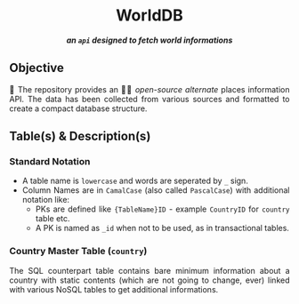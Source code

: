 <div align = "center">

# WorldDB

**_an `api` designed to fetch world informations_**

</div>

<div align = "justify">

## Objective

🧾 The repository provides an 🎉✨ *open-source alternate* places information API. The data has been collected from various sources and formatted to create a compact database structure.

## Table(s) & Description(s)

### Standard Notation

* A table name is `lowercase` and words are seperated by `_` sign.
* Column Names are in `CamalCase` (also called `PascalCase`) with additional notation like:
  - PKs are defined like `{TableName}ID` - example `CountryID` for `country` table etc.
  - A PK is named as `_id` when not to be used, as in transactional tables.

### Country Master Table (`country`)

The SQL counterpart table contains bare minimum information about a country with static contents (which are not going to change, ever) linked with various NoSQL tables to get additional informations.

</div>
